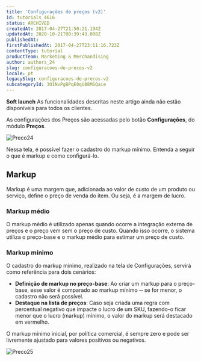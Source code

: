 ```yaml
---
title: 'Configurações de preços (v2)'
id: tutorials_4616
status: ARCHIVED
createdAt: 2017-04-27T21:50:21.194Z
updatedAt: 2020-10-21T00:39:43.008Z
publishedAt: 
firstPublishedAt: 2017-04-27T23:11:16.723Z
contentType: tutorial
productTeam: Marketing & Merchandising
author: authors_24
slug: configuracoes-de-precos-v2
locale: pt
legacySlug: configuracoes-de-precos-v2
subcategoryId: 3O1NvPgBPqE0qU88MSQaie
---
```


**Soft launch**
As funcionalidades descritas neste artigo ainda não estão disponíveis para todos os clientes.

As configurações dos Preços são acessadas pelo botão **Configurações**, do módulo **Preços**.

![Preco24](https://images.contentful.com/alneenqid6w5/5Wm20idGbCG0uKei00QQOi/5e18f35d0dd0790e5be98341c67ab4a6/Preco24.gif)

Nessa tela, é possível fazer o cadastro do markup mínimo. Entenda a seguir o que é markup e como configurá-lo.

## Markup

Markup é uma margem que, adicionada ao valor de custo de um produto ou serviço, define o preço de venda do item. Ou seja, é a margem de lucro.

### Markup médio

O markup médio é utilizado apenas quando ocorre a integração externa de preços e o preço vem sem o preço de custo. Quando isso ocorre, o sistema utiliza o preço-base e o markup médio para estimar um preço de custo.

### Markup mínimo

O cadastro do markup mínimo, realizado na tela de Configurações, servirá como referência para dois cenários:

- **Definição de markup no preço-base**: Ao criar um markup para o preço-base, esse valor é comparado ao markup mínimo ─ se for menor, o cadastro não será possível.
- **Destaque na lista de preços**: Caso seja criada uma regra com percentual negativo que impacte o lucro de um SKU, fazendo-o ficar menor que o lucro (markup) mínimo, o valor do markup será destacado em vermelho.

O markup mínimo inicial, por política comercial, é sempre zero e pode ser livremente ajustado para valores positivos ou negativos.

![Preco25](https://images.contentful.com/alneenqid6w5/12nLR9a2AMwCeuYmmIagCI/94ff929a610a22b1fec685acfc0aec7c/Preco25.gif)
